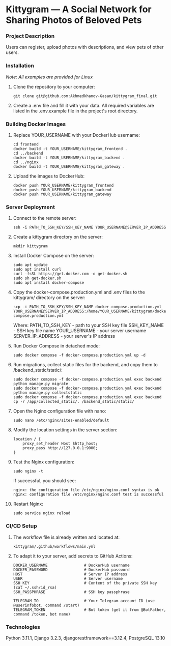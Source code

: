 # Kittygram — A Social Network for Sharing Photos of Beloved Pets

### Project Description
Users can register, upload photos with descriptions, and view pets of other users.

### Installation
<i>Note: All examples are provided for Linux</i><br>
1. Clone the repository to your computer:
    ```
    git clone git@github.com:Akhmedkhanov-Gasan/kittygram_final.git
    ```
2. Create a .env file and fill it with your data. All required variables are listed in the .env.example file in the project's root directory.

### Building Docker Images

1. Replace YOUR_USERNAME with your DockerHub username:

    ```
    cd frontend
    docker build -t YOUR_USERNAME/kittygram_frontend .
    cd ../backend
    docker build -t YOUR_USERNAME/kittygram_backend .
    cd ../nginx
    docker build -t YOUR_USERNAME/kittygram_gateway . 
    ```

2. Upload the images to DockerHub:

    ```
    docker push YOUR_USERNAME/kittygram_frontend
    docker push YOUR_USERNAME/kittygram_backend
    docker push YOUR_USERNAME/kittygram_gateway
    ```

### Server Deployment

1. Connect to the remote server:

    ```
    ssh -i PATH_TO_SSH_KEY/SSH_KEY_NAME YOUR_USERNAME@SERVER_IP_ADDRESS 
    ```

2. Create a kittygram directory on the server:

    ```
    mkdir kittygram
    ```

3. Install Docker Compose on the server:

    ```
    sudo apt update
    sudo apt install curl
    curl -fsSL https://get.docker.com -o get-docker.sh
    sudo sh get-docker.sh
    sudo apt install docker-compose
    ```

4. Copy the docker-compose.production.yml and .env files to the kittygram/ directory on the server:

    ```
    scp -i PATH_TO_SSH_KEY/SSH_KEY_NAME docker-compose.production.yml YOUR_USERNAME@SERVER_IP_ADDRESS:/home/YOUR_USERNAME/kittygram/docker-compose.production.yml
    ```
    
    Where:
		PATH_TO_SSH_KEY - path to your SSH key file
		SSH_KEY_NAME - SSH key file name
		YOUR_USERNAME - your server username
		SERVER_IP_ADDRESS - your server's IP address

5. Run Docker Compose in detached mode:

    ```
    sudo docker compose -f docker-compose.production.yml up -d
    ```

6. Run migrations, collect static files for the backend, and copy them to /backend_static/static/:

    ```
    sudo docker compose -f docker-compose.production.yml exec backend python manage.py migrate
	sudo docker compose -f docker-compose.production.yml exec backend python manage.py collectstatic
	sudo docker compose -f docker-compose.production.yml exec backend cp -r /app/collected_static/. /backend_static/static/
    ```

7. Open the Nginx configuration file with nano:

    ```
    sudo nano /etc/nginx/sites-enabled/default
    ```

8. Modify the location settings in the server section:

    ```
    location / {
        proxy_set_header Host $http_host;
        proxy_pass http://127.0.0.1:9000;
    }
    ```

9. Test the Nginx configuration:

    ```
    sudo nginx -t
    ```

    If successful, you should see:

    ```
    nginx: the configuration file /etc/nginx/nginx.conf syntax is ok
    nginx: configuration file /etc/nginx/nginx.conf test is successful
    ```

10. Restart Nginx:

    ```
    sudo service nginx reload
    ```

### CI/CD Setup

1. The workflow file is already written and located at:

    ```
    kittygram/.github/workflows/main.yml
    ```

2. To adapt it to your server, add secrets to GitHub Actions:

    ```
    DOCKER_USERNAME                # DockerHub username
    DOCKER_PASSWORD                # DockerHub password
    HOST                           # Server IP address
    USER                           # Server username
    SSH_KEY                        # Content of the private SSH key (cat ~/.ssh/id_rsa)
    SSH_PASSPHRASE                 # SSH key passphrase

    TELEGRAM_TO                    # Your Telegram account ID (use @userinfobot, command /start)
    TELEGRAM_TOKEN                 # Bot token (get it from @BotFather, command /token, bot name)
    ```

### Technologies
Python 3.11.1,
Django 3.2.3,
djangorestframework==3.12.4, 
PostgreSQL 13.10